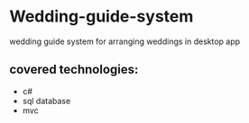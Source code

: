 # Wedding-guide-system
wedding guide system for arranging weddings in desktop app
## covered technologies:
- c#
- sql database
- mvc
